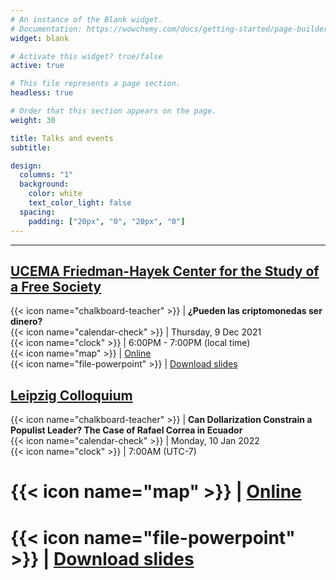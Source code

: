 ```yaml
---
# An instance of the Blank widget.
# Documentation: https://wowchemy.com/docs/getting-started/page-builder/
widget: blank

# Activate this widget? true/false
active: true

# This file represents a page section.
headless: true

# Order that this section appears on the page.
weight: 30

title: Talks and events
subtitle:

design:
  columns: "1"
  background:
    color: white
    text_color_light: false
  spacing:
    padding: ["20px", "0", "20px", "0"]
---
```


---

## [UCEMA Friedman-Hayek Center for the Study of a Free Society](https://ucema.edu.ar/friedman-hayek-center)

{{< icon name="chalkboard-teacher" >}} | **¿Pueden las criptomonedas ser dinero?**  
{{< icon name="calendar-check"     >}} | Thursday, 9 Dec 2021  
{{< icon name="clock"              >}} | 6:00PM - 7:00PM (local time)  
{{< icon name="map"                >}} | [Online](https://ucema.edu.ar/cgi-bin/inscripcion.pl?file=cys2021/65_Seminario_para_el_estudio_de_una_sociedad_libre/12.09FH.txt)  
{{< icon name="file-powerpoint"    >}} | [Download slides](uploads/UCEMA%20-%202021%20-%20An%20Economic%20Analysis%20of%20Bitcoin.pdf)

## [Leipzig Colloquium](https://www.leipzigcolloquium.de/)

{{< icon name="chalkboard-teacher" >}} | **Can Dollarization Constrain a Populist Leader? The Case of Rafael Correa in Ecuador**  
{{< icon name="calendar-check"     >}} | Monday, 10 Jan 2022  
{{< icon name="clock"              >}} | 7:00AM (UTC-7)  
# {{< icon name="map"                >}} | [Online](https://ucema.edu.ar/cgi-bin/inscripcion.pl?file=cys2021/65_Seminario_para_el_estudio_de_una_sociedad_libre/12.09FH.txt)  
# {{< icon name="file-powerpoint"    >}} | [Download slides](uploads/UCEMA%20-%202021%20-%20An%20Economic%20Analysis%20of%20Bitcoin.pdf)